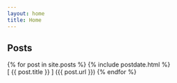 ```yaml
---
layout: home
title: Home
---
```


## Posts

{% for post in site.posts %}
  {% include postdate.html %}  
  [ {{ post.title }} ] ({{ post.url }})
{% endfor %}
